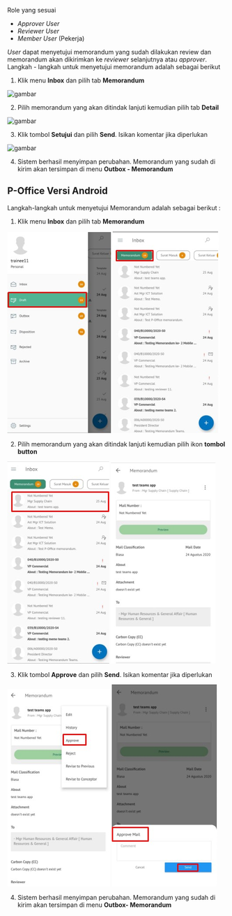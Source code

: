 Role yang sesuai

- *Approver User*
- *Reviewer User*
- *Member User* (Pekerja)

*User* dapat menyetujui memorandum yang sudah dilakukan review dan memorandum akan dikirimkan ke *reviewer* selanjutnya atau *approver*. Langkah - langkah untuk menyetujui memorandum adalah sebagai berikut

1. Klik menu **Inbox** dan pilih tab **Memorandum**

![gambar](SC_Memorandum/MM35.png)

2. Pilih memorandum yang akan ditindak lanjuti kemudian pilih tab **Detail**

![gambar](SC_Memorandum/MM36.png)

3. Klik tombol **Setujui** dan pilih **Send**. Isikan komentar jika diperlukan

![gambar](SC_Memorandum/MM37.png)

4. Sistem berhasil menyimpan perubahan. Memorandum yang sudah di kirim akan tersimpan di menu **Outbox - Memorandum**



























## **P-Office Versi Android**

Langkah-langkah untuk menyetujui Memorandum adalah sebagai berikut :

1. Klik menu **Inbox** dan pilih tab **Memorandum**

![gambar](Memorandum/MM_Android/Setujumemo/A01.jpg) ![gambar](Memorandum/MM_Android/Setujumemo/A02.jpg)

2. Pilih memorandum yang akan ditindak lanjuti kemudian pilih ikon **tombol button**

![gambar](Memorandum/MM_Android/Setujumemo/A03.jpg) ![gambar](Memorandum/MM_Android/Setujumemo/A04.jpg)

3. Klik tombol **Approve** dan pilih **Send**. Isikan komentar jika diperlukan

![gambar](Memorandum/MM_Android/Setujumemo/A05.jpg) ![gambar](Memorandum/MM_Android/Setujumemo/A06.jpg)

4. Sistem berhasil menyimpan perubahan. Memorandum yang sudah di kirim akan tersimpan di menu **Outbox- Memorandum**
